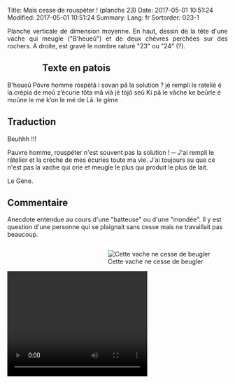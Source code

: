 Title: Mais cesse de rouspèter ! (planche 23)
Date: 2017-05-01 10:51:24
Modified: 2017-05-01 10:51:24
Summary: 
Lang: fr
Sortorder: 023-1

<p style="text-align:justify;">Planche verticale de dimension moyenne. En haut, dessin de la tête d'une vache qui meugle ("B'heueû") et de deux chèvres perchées sur des rochers. A droite, est gravé le nombre raturé "23" ou "24" (?).</p>

<figure class="image-block" style="float: left;">
  <img alt="" src="{static}/images/planche_23.png">
  <figcaption style="max-width: 221px"></figcaption>
</figure>


## Texte en patois
B'heueû    Pôvre homme ròspètâ i sovan pâ la solution ?  jé rempli le ratelié é la.crépia de moû z’écurie tôta mâ viâ  jé tòjô seû Ki pâ le vâche ke beûrle é moûne le mé k’on le mé de Lâ.         le gène

## Traduction
Beuhhh !!!

Pauvre homme, rouspéter n'est souvent pas la solution !
─  J'ai rempli le râtelier et la crèche de mes écuries toute ma vie. J'ai toujours su que ce n'est pas la vache qui crie et meugle le plus qui produit le plus de lait.

Le Gène.

## Commentaire
Anecdote entendue au cours d'une "batteuse" ou d'une "mondée". Il y est question d'une personne qui se plaignait sans cesse mais ne travaillait pas beaucoup.


<figure class="image-block" style="float: right;">
  <img alt="Cette vache ne cesse de beugler" src="{static}/images/planche_23_dessin_haut.png">
  <figcaption style="max-width: 450px">Cette vache ne cesse de beugler</figcaption>
</figure>




<video width="320" height="240" controls>
  <source src="https://d1njpgd0ygatdn.cloudfront.net/video_23-2.mp4" type="video/mp4">
</video>
